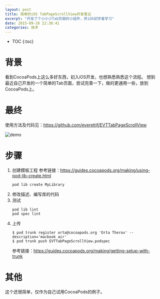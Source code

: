```yaml
---
layout: post
title: 简单的iOS TabPageScrollView开发笔记
excerpt: "开发了个小小小Tab页面的小组件，供iOS初学者学习"
date: 2015-09-26 22:38:41
categories: 技术
---
```



* TOC
{:toc}

# 背景
看到CocoaPods上这么多好东西，初入iOS开发，也想熟悉熟悉这个流程。
想到最近自己开发的一个简单的Tab页面，尝试完善一下，做的更通用一些，放到CocoaPods上。

# 最终
使用方法及代码见：https://github.com/everettjf/EVTTabPageScrollView

![demo](https://everettjf.github.io/images/extern/EVTTabPageScrollView.gif)


# 步骤

1. 创建模板工程
    参考链接：https://guides.cocoapods.org/making/using-pod-lib-create.html
    ```
    pod lib create MyLibrary
    ```
2. 修改描述、编写库的代码
3. 测试
    ```
    pod lib lint
    pod spec lint
    ```
4. 上传
    ```
    $ pod trunk register orta@cocoapods.org 'Orta Therox' --description='macbook air'
    $ pod trunk push EVTTabPageScrollView.podspec
    ```
    参考链接：https://guides.cocoapods.org/making/getting-setup-with-trunk

# 其他
这个还很简单，仅作为自己试用CocoaPods的例子。


